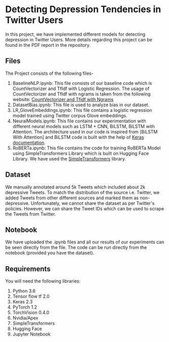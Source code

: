 # Detecting Depression Tendencies in Twitter Users

In this project, we have implemented different models for detecting depression in Twitter Users. More details regarding this project can be found in the PDF report in the repository.

## Files

The Project consists of the following files-

1. BaselineNLP.ipynb: This file consists of our baseline code which is CountVectorizer and TfIdf with Logistic Regression. The usage of CountVectorizer and TfIdf with ngrams is taken from the following website: [CountVectorizer and Tfidf with Ngrams](https://medium.com/@annabiancajones/sentiment-analysis-on-reviews-feature-extraction-and-logistic-regression-43a29635cc81) 
2. DatasetBias.ipynb: This file is used to analyze bias in our dataset.
3. LR_GloveEmbeddings.ipynb: This file contains a logistic regression model trained using Twitter corpus Glove embeddings. 
4. NeuralModels.ipynb: This file contains our experimentation with different neural models such as LSTM + CNN, BiLSTM, BiLSTM with Attention. The architecture used in our code is inspired from [BiLSTM With Attention] and BiLSTM code is built with the help of [Keras documentation](https://keras.io/examples/imdb_bidirectional_lstm/). 
5. RoBERTa.ipynb: This file contains the code for training RoBERTa Model using SimpleTransformers Library which is built on Hugging Face Library. We have used the [SimpleTransformers](https://github.com/ThilinaRajapakse/simpletransformers) library.


## Dataset
We manually annotated around 5k Tweets which included about 2k depressive Tweets. To match the distribution of the source i.e. Twitter, we added Tweets from other different sources and marked them as non-depressive. Unfortunately, we cannot share the dataset as per Twitter's policies. However, we can share the Tweet IDs which can be used to scrape the Tweets from Twitter.

## Notebook
We have uploaded the .ipynb files and all our results of our experiments can be seen directly from the file. The code can be run directly from the notebook (provided you have the dataset).

## Requirements
You will need the following libraries:
1. Python 3.6
2. Tensor flow tf 2.0
3. Keras 2.3
4. PyTorch 1.2
5. TorchVision 0.4.0
6. Nvidia/Apex
7. SimpleTransformers
8. Hugging Face
9. Jupyter Notebook